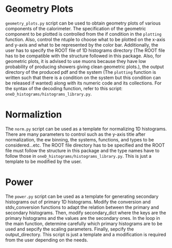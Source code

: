 Geometry Plots
================
```geometry_plots.py``` script can be used to obtain geometry plots of various components of the calorimeter. The specification of the geometric component to be plotted is controlled from the if condition in the ```plotting``` function. Also, control the ntuple to choose what to be plotted on the x-axis and y-axis and what to be represented by the color bar. Additionally, the user has to specify the ROOT file of 1D histograms directory (The ROOT file has to be compatible with the structure followed in this package. Also, for geometric plots, it is advised to use muons because they have low probability of producing showers giving clean geometric plots.), the output directory of the produced pdf and the system (The ```plotting``` function is written such that there is a condition on the system but this condition can be released if wanted) along with its numeric code and its collections. For the syntax of the decoding function, refer to this script: ```oneD_histograms/histograms_library.py```.  

Normaliztion
=================
The ```norm.py``` script can be used as a template for normalizing 1D histograms. There are many parameters to control such as the y-axis title after normalization, the ew binning, the systems, functions, and types to be considered...etc. The ROOT file directory has to be specified and the ROOT file must follow the structure in this package and the type names have to follow those in ```oneD_histograms/histograms_library.py```. This is just a template to be modified by the user.  

Power
=================
The ```power.py``` script can be used as a template for generating secondary histograms out of primary 1D histograms. Modify the conversion and stdv_conversion functions to adapt the relation between the primary and secondary histograms. Then, modify secondary_dict where the keys are the primary histograms and the values are the secondary ones. In the loop in the main function, determine carefully which primary histograms are to be used and sepcify the scaling parameters. Finally, sepcify the output_directory. This script is just a template and a modification is required from the user depending on the needs.
